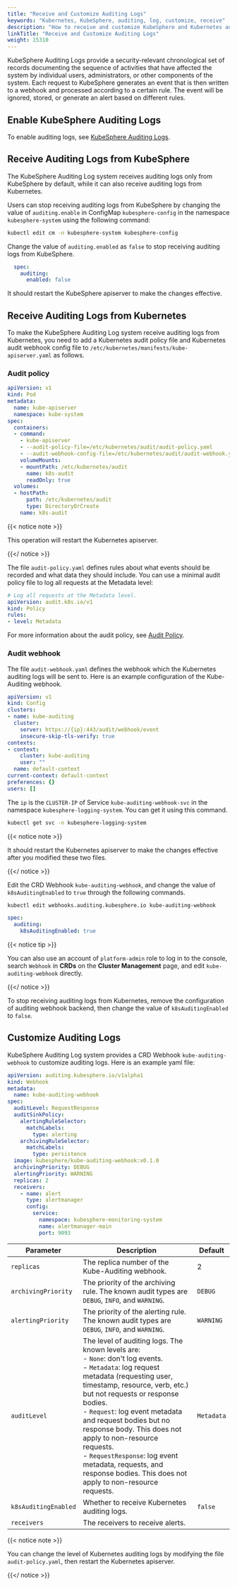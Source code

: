 ```yaml
---
title: "Receive and Customize Auditing Logs"
keywords: "Kubernetes, KubeSphere, auditing, log, customize, receive"
description: "How to receive and customize KubeSphere and Kubernetes auditing logs."
linkTitle: "Receive and Customize Auditing Logs"
weight: 15310
---
```


KubeSphere Auditing Logs provide a security-relevant chronological set of records documenting the sequence of activities that have affected the system by individual users, administrators, or other components of the system. Each request to KubeSphere generates an event that is then written to a webhook and processed according to a certain rule. The event will be ignored, stored, or generate an alert based on different rules.

## Enable KubeSphere Auditing Logs

To enable auditing logs, see [KubeSphere Auditing Logs](../../../pluggable-components/auditing-logs/).

## Receive Auditing Logs from KubeSphere

The KubeSphere Auditing Log system receives auditing logs only from KubeSphere by default, while it can also receive auditing logs from Kubernetes.

Users can stop receiving auditing logs from KubeSphere by changing the value of `auditing.enable` in ConfigMap `kubesphere-config` in the namespace `kubesphere-system` using the following command: 

```bash
kubectl edit cm -n kubesphere-system kubesphere-config
```

Change the value of `auditing.enabled` as `false` to stop receiving auditing logs from KubeSphere.

```yaml
  spec:
    auditing:
      enabled: false
```

 It should restart the KubeSphere apiserver to make the changes effective.

## Receive Auditing Logs from Kubernetes

To make the KubeSphere Auditing Log system receive auditing logs from Kubernetes, you need to add a Kubernetes audit policy file and Kubernetes audit webhook config file to `/etc/kubernetes/manifests/kube-apiserver.yaml` as follows.

### Audit policy

```yaml
apiVersion: v1
kind: Pod
metadata:
  name: kube-apiserver
  namespace: kube-system
spec:
  containers:
  - command:
    - kube-apiserver
    - --audit-policy-file=/etc/kubernetes/audit/audit-policy.yaml
    - --audit-webhook-config-file=/etc/kubernetes/audit/audit-webhook.yaml
    volumeMounts:
    - mountPath: /etc/kubernetes/audit
      name: k8s-audit
      readOnly: true
  volumes:
  - hostPath:
      path: /etc/kubernetes/audit
      type: DirectoryOrCreate
    name: k8s-audit
```

{{< notice note >}} 

This operation will restart the Kubernetes apiserver.

{{</ notice >}}  

The file `audit-policy.yaml` defines rules about what events should be recorded and what data they should include. You can use a minimal audit policy file to log all requests at the Metadata level:

```yaml
# Log all requests at the Metadata level.
apiVersion: audit.k8s.io/v1
kind: Policy
rules:
- level: Metadata
```

For more information about the audit policy, see [Audit Policy](https://kubernetes.io/docs/tasks/debug-application-cluster/audit/#audit-policy).

### Audit webhook

The file `audit-webhook.yaml` defines the webhook which the Kubernetes auditing logs will be sent to. Here is an example configuration of the Kube-Auditing webhook.

```yaml
apiVersion: v1
kind: Config
clusters:
- name: kube-auditing
  cluster:
    server: https://{ip}:443/audit/webhook/event
    insecure-skip-tls-verify: true
contexts:
- context:
    cluster: kube-auditing
    user: ""
  name: default-context
current-context: default-context
preferences: {}
users: []
```

The `ip` is the `CLUSTER-IP` of Service `kube-auditing-webhook-svc` in the namespace `kubesphere-logging-system`. You can get it using this command.

```bash
kubectl get svc -n kubesphere-logging-system
```

{{< notice note >}}

It should restart the Kubernetes apiserver to make the changes effective after you modified these two files.

{{</ notice >}} 

Edit the CRD Webhook `kube-auditing-webhook`, and change the value of `k8sAuditingEnabled` to `true` through the following commands.

```bash
kubectl edit webhooks.auditing.kubesphere.io kube-auditing-webhook
```

```yaml
spec:
  auditing:
    k8sAuditingEnabled: true
```
{{< notice tip >}} 

You can also use an account of `platform-admin` role to log in to the console, search `Webhook` in **CRDs** on the **Cluster Management** page, and edit `kube-auditing-webhook` directly.

{{</ notice >}}

To stop receiving auditing logs from Kubernetes, remove the configuration of auditing webhook backend, then change the value of `k8sAuditingEnabled` to `false`.

## Customize Auditing Logs

KubeSphere Auditing Log system provides a CRD Webhook `kube-auditing-webhook` to customize auditing logs. Here is an example yaml file:

```yaml
apiVersion: auditing.kubesphere.io/v1alpha1
kind: Webhook
metadata:
  name: kube-auditing-webhook
spec:
  auditLevel: RequestResponse
  auditSinkPolicy:
    alertingRuleSelector:
      matchLabels:
        type: alerting
    archivingRuleSelector:
      matchLabels: 
        type: persistence
  image: kubesphere/kube-auditing-webhook:v0.1.0
  archivingPriority: DEBUG
  alertingPriority: WARNING
  replicas: 2
  receivers:
    - name: alert
      type: alertmanager
      config:
        service:
          namespace: kubesphere-monitoring-system
          name: alertmanager-main
          port: 9093
```

 Parameter          | Description | Default
 ---                | ---         | ---
 `replicas`         | The replica number of the Kube-Auditing webhook. | 2
 `archivingPriority` | The priority of the archiving rule. The known audit types are `DEBUG`, `INFO`, and `WARNING`. | `DEBUG` 
 `alertingPriority` | The priority of the alerting rule. The known audit types are `DEBUG`, `INFO`, and `WARNING`. | `WARNING` 
 `auditLevel`       | The level of auditing logs. The known levels are: <br> - `None`: don't log events. <br> - `Metadata`: log request metadata (requesting user, timestamp, resource, verb, etc.) but not requests or response bodies. <br> - `Request`: log event metadata and request bodies but no response body. This does not apply to non-resource requests. <br> - `RequestResponse`: log event metadata, requests, and response bodies. This does not apply to non-resource requests. | `Metadata` 
 `k8sAuditingEnabled` | Whether to receive Kubernetes auditing logs. | `false` 
 `receivers`        | The receivers to receive alerts. |

{{< notice note >}} 

You can change the level of Kubernetes auditing logs by modifying the file `audit-policy.yaml`, then restart the Kubernetes apiserver.

{{</ notice >}} 